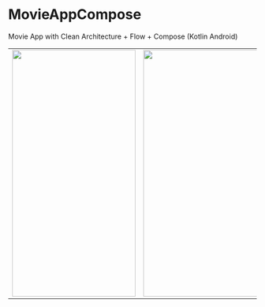 # MovieAppCompose
Movie App with Clean Architecture + Flow + Compose (Kotlin Android)

<table>

<tr>

  <td>
<img src="https://github.com/sedanuronderr/MovieAppCompose/assets/56538177/02f8accf-3365-4978-9d97-38e08b390817"  width="250" height="500">
</td>
    
   <td>
<img src="https://github.com/sedanuronderr/MovieAppCompose/assets/56538177/789d3f51-63cd-4139-9dfe-b160b8f4fae4" width="250" height="500">
    </td>
     
   <td>
<img src="https://github.com/sedanuronderr/MovieAppCompose/assets/56538177/6a340219-9c72-42d0-8fe5-61736ad8035f"  width="250" height="500">
    </td>
    


</tr>


   
  </table>
  
